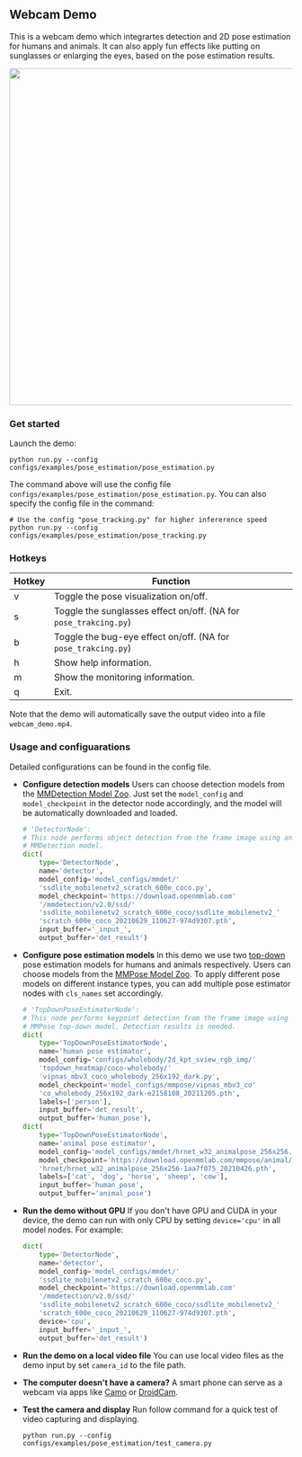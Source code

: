 ## Webcam Demo

This is a webcam demo which integrartes detection and 2D pose estimation for humans and animals. It can also apply fun effects like putting on sunglasses or enlarging the eyes, based on the pose estimation results.

<div align="center">
    <img src="https://user-images.githubusercontent.com/15977946/124059525-ce20c580-da5d-11eb-8e4a-2d96cd31fe9f.gif" width="600px" alt><br>
</div>

### Get started

Launch the demo:

```shell
python run.py --config configs/examples/pose_estimation/pose_estimation.py
```

The command above will use the config file `configs/examples/pose_estimation/pose_estimation.py`. You can also specify the config file in the command:

```shell
# Use the config "pose_tracking.py" for higher infererence speed
python run.py --config configs/examples/pose_estimation/pose_tracking.py
```

### Hotkeys

| Hotkey | Function                                                         |
| ------ | ---------------------------------------------------------------- |
| v      | Toggle the pose visualization on/off.                            |
| s      | Toggle the sunglasses effect on/off. (NA for `pose_trakcing.py`) |
| b      | Toggle the bug-eye effect on/off. (NA for `pose_trakcing.py`)    |
| h      | Show help information.                                           |
| m      | Show the monitoring information.                                 |
| q      | Exit.                                                            |

Note that the demo will automatically save the output video into a file `webcam_demo.mp4`.

### Usage and configuarations

Detailed configurations can be found in the config file.

- **Configure detection models**
  Users can choose detection models from the [MMDetection Model Zoo](https://mmdetection.readthedocs.io/en/v2.20.0/model_zoo.html). Just set the `model_config` and `model_checkpoint` in the detector node accordingly, and the model will be automatically downloaded and loaded.

  ```python
  # 'DetectorNode':
  # This node performs object detection from the frame image using an
  # MMDetection model.
  dict(
      type='DetectorNode',
      name='detector',
      model_config='model_configs/mmdet/'
      'ssdlite_mobilenetv2_scratch_600e_coco.py',
      model_checkpoint='https://download.openmmlab.com'
      '/mmdetection/v2.0/ssd/'
      'ssdlite_mobilenetv2_scratch_600e_coco/ssdlite_mobilenetv2_'
      'scratch_600e_coco_20210629_110627-974d9307.pth',
      input_buffer='_input_',
      output_buffer='det_result')
  ```

- **Configure pose estimation models**
  In this demo we use two [top-down](https://github.com/open-mmlab/mmpose/tree/master/configs/body/2d_kpt_sview_rgb_img/topdown_heatmap) pose estimation models for humans and animals respectively. Users can choose models from the [MMPose Model Zoo](https://mmpose.readthedocs.io/en/latest/modelzoo.html). To apply different pose models on different instance types, you can add multiple pose estimator nodes with `cls_names` set accordingly.

  ```python
  # 'TopDownPoseEstimatorNode':
  # This node performs keypoint detection from the frame image using an
  # MMPose top-down model. Detection results is needed.
  dict(
      type='TopDownPoseEstimatorNode',
      name='human pose estimator',
      model_config='configs/wholebody/2d_kpt_sview_rgb_img/'
      'topdown_heatmap/coco-wholebody/'
      'vipnas_mbv3_coco_wholebody_256x192_dark.py',
      model_checkpoint='model_configs/mmpose/vipnas_mbv3_co'
      'co_wholebody_256x192_dark-e2158108_20211205.pth',
      labels=['person'],
      input_buffer='det_result',
      output_buffer='human_pose'),
  dict(
      type='TopDownPoseEstimatorNode',
      name='animal pose estimator',
      model_config='model_configs/mmdet/hrnet_w32_animalpose_256x256.py',
      model_checkpoint='https://download.openmmlab.com/mmpose/animal/'
      'hrnet/hrnet_w32_animalpose_256x256-1aa7f075_20210426.pth',
      labels=['cat', 'dog', 'horse', 'sheep', 'cow'],
      input_buffer='human_pose',
      output_buffer='animal_pose')
  ```

- **Run the demo without GPU**
  If you don't have GPU and CUDA in your device, the demo can run with only CPU by setting `device='cpu'` in all model nodes. For example:

  ```python
  dict(
      type='DetectorNode',
      name='detector',
      model_config='model_configs/mmdet/'
      'ssdlite_mobilenetv2_scratch_600e_coco.py',
      model_checkpoint='https://download.openmmlab.com'
      '/mmdetection/v2.0/ssd/'
      'ssdlite_mobilenetv2_scratch_600e_coco/ssdlite_mobilenetv2_'
      'scratch_600e_coco_20210629_110627-974d9307.pth',
      device='cpu',
      input_buffer='_input_',
      output_buffer='det_result')
  ```

- **Run the demo on a local video file**
  You can use local video files as the demo input by set `camera_id` to the file path.

- **The computer doesn't have a camera?**
  A smart phone can serve as a webcam via apps like [Camo](https://reincubate.com/camo/) or [DroidCam](https://www.dev47apps.com/).

- **Test the camera and display**
  Run follow command for a quick test of video capturing and displaying.

  ```shell
  python run.py --config configs/examples/pose_estimation/test_camera.py
  ```
